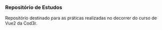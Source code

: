 ### Repositório de Estudos

Repositório destinado para as práticas realizadas no decorrer do curso de Vue2 da Cod3r.
